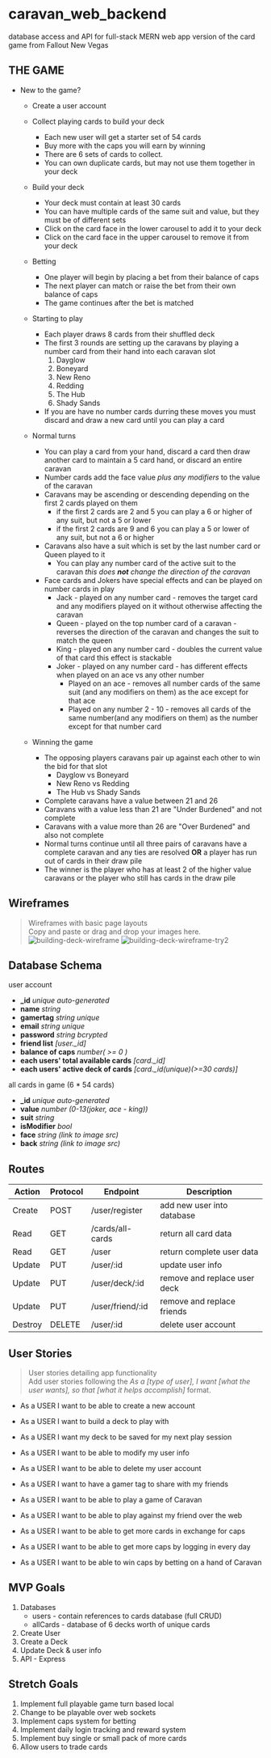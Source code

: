 # caravan_web_backend
database access and API for full-stack MERN web app version of the card game from Fallout New Vegas

## THE GAME
- New to the game?
    - Create a user account

    - Collect playing cards to build your deck
        - Each new user will get a starter set of 54 cards
        - Buy more with the caps you will earn by winning
        - There are 6 sets of cards to collect.
        - You can own duplicate cards, but may not use them together in your deck

    - Build your deck
        - Your deck must contain at least 30 cards
        - You can have multiple cards of the same suit and value, but they must be of different sets
        - Click on the card face in the lower carousel to add it to your deck
        - Click on the card face in the upper carousel to remove it from your deck

    - Betting
        - One player will begin by placing a bet from their balance of caps
        - The next player can match or raise the bet from their own balance of caps
        - The game continues after the bet is matched

    - Starting to play
        - Each player draws 8 cards from their shuffled deck
        - The first 3 rounds are setting up the caravans by playing a number card from their hand into each caravan slot
            1. Dayglow
            2. Boneyard
            3. New Reno
            4. Redding
            5. The Hub
            6. Shady Sands
        - If you are have no number cards durring these moves you must discard and draw a new card until you can play a card
    
    - Normal turns
        - You can play a card from your hand, discard a card then draw another card to maintain a 5 card hand, or discard an entire caravan
        - Number cards add the face value *plus any modifiers* to the value of the caravan 
        - Caravans may be ascending or descending depending on the first 2 cards played on them
            - if the first 2 cards are 2 and 5 you can play a 6 or higher of any suit, but not a 5 or lower
            - if the first 2 cards are 9 and 6 you can play a 5 or lower of any suit, but not a 6 or higher
        - Caravans also have a suit which is set by the last number card or Queen played to it
            - You can play any number card of the active suit to the caravan *this does **not** change the direction of the caravan*
        - Face cards and Jokers have special effects and can be played on number cards in play
            - Jack - played on any number card - removes the target card and any modifiers played on it without otherwise affecting the caravan
            - Queen - played on the top number card of a caravan - reverses the direction of the caravan and changes the suit to match the queen
            - King - played on any number card - doubles the current value of that card this effect is stackable 
            - Joker - played on any number card - has different effects when played on an ace vs any other number
                - Played on an ace - removes all number cards of the same suit (and any modifiers on them) as the ace except for that ace
                - Played on any number 2 - 10 - removes all cards of the same number(and any modifiers on them) as the number except for that number card

    - Winning the game
        - The opposing players caravans pair up against each other to win the bid for that slot
            - Dayglow vs Boneyard
            - New Reno vs Redding
            - The Hub vs Shady Sands
        - Complete caravans have a value between 21 and 26
        - Caravans with a value less than 21 are "Under Burdened" and not complete
        - Caravans with a value more than 26 are "Over Burdened" and also not complete
        - Normal turns continue until all three pairs of caravans have a complete caravan and any ties are resolved **OR** a player has run out of cards in their draw pile
        - The winner is the player who has at least 2 of the higher value caravans or the player who still has cards in the draw pile

## Wireframes
> Wireframes with basic page layouts<br />
> Copy and paste or drag and drop your images here.
![building-deck-wireframe](https://user-images.githubusercontent.com/78385644/191106377-bcb55ed9-2351-46b3-bd05-3e61132306a9.png)
![building-deck-wireframe-try2](https://user-images.githubusercontent.com/78385644/191107568-98ec4b09-cef4-4c95-ad1c-c1aa98494146.png)

## Database Schema
user account
- **_id** *unique auto-generated*
- **name** *string*
- **gamertag** *string unique*
- **email** *string unique*
- **password** *string bcrypted*
- **friend list** *[user._id]*
- **balance of caps** *number( >= 0 )*
- **each users' total available cards** *[card._id]*
- **each users' active deck of cards** *[card._id(unique)(>=30 cards)]*

all cards in game (6 * 54 cards)
- **_id** *unique auto-generated*
- **value** *number (0-13(joker, ace - king))*
- **suit** *string*
- **isModifier** *bool*
- **face** *string (link to image src)*
- **back** *string (link to image src)*

## Routes
 | Action | Protocol | Endpoint | Description |
 |--------|----------|----------|-------------|
 | Create | POST | /user/register | add new user into database |
 | Read | GET | /cards/all-cards | return all card data |
 | Read | GET | /user | return complete user data |
 | Update | PUT | /user/:id | update user info |
 | Update | PUT | /user/deck/:id | remove and replace user deck |
 | Update | PUT | /user/friend/:id | remove and replace friends |
 | Destroy | DELETE | /user/:id | delete user account |


## User Stories
> User stories detailing app functionality<br />
> Add user stories following the _As a [type of user], I want [what the user wants], so that [what it helps accomplish]_ format.

  - As a USER I want to be able to create a new account
  - As a USER I want to build a deck to play with
  - As a USER I want my deck to be saved for my next play session
  - As a USER I want to be able to modify my user info
  - As a USER I want to be able to delete my user account
  - As a USER I want to have a gamer tag to share with my friends
  
  - As a USER I want to be able to play a game of Caravan
  - As a USER I want to be able to play against my friend over the web
  - As a USER I want to be able to get more cards in exchange for caps
  - As a USER I want to be able to get more caps by logging in every day
  - As a USER I want to be able to win caps by betting on a hand of Caravan

## MVP Goals
1. Databases
    - users - contain references to cards database (full CRUD)
    - allCards - database of 6 decks worth of unique cards
2. Create User
3. Create a Deck
4. Update Deck & user info
5. API - Express
 
## Stretch Goals
1. Implement full playable game turn based local
2. Change to be playable over web sockets
3. Implement caps system for betting
4. Implement daily login tracking and reward system
5. Implement buy single or small pack of more cards
6. Allow users to trade cards

